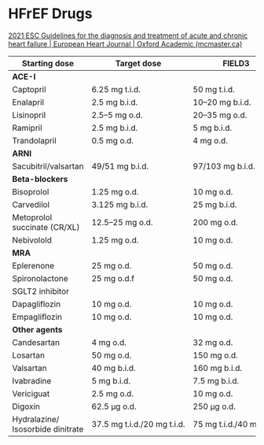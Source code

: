 # HFrEF Drugs

[2021 ESC Guidelines for the diagnosis and treatment of acute and chronic heart failure | European Heart Journal | Oxford Academic (mcmaster.ca)](https://academic-oup-com.libaccess.lib.mcmaster.ca/eurheartj/advance-article/doi/10.1093/eurheartj/ehab368/6358045?s=09#298271486)

| Starting dose                     | Target dose                 | FIELD3                    |
| --------------------------------- | --------------------------- | ------------------------- |
| **ACE-I**                         |                             |                           |
| Captopril                         | 6.25 mg t.i.d.              | 50 mg t.i.d.              |
| Enalapril                         | 2.5 mg b.i.d.               | 10–20 mg b.i.d.           |
| Lisinopril                        | 2.5–5 mg o.d.               | 20–35 mg o.d.             |
| Ramipril                          | 2.5 mg b.i.d.               | 5 mg b.i.d.               |
| Trandolapril                      | 0.5 mg o.d.                 | 4 mg o.d.                 |
| **ARNI**                          |                             |                           |
| Sacubitril/valsartan              | 49/51 mg b.i.d.             | 97/103 mg b.i.d.          |
| **Beta-blockers**                     |                             |                           |
| Bisoprolol                        | 1.25 mg o.d.                | 10 mg o.d.                |
| Carvedilol                        | 3.125 mg b.i.d.             | 25 mg b.i.d.             |
| Metoprolol succinate (CR/XL)      | 12.5–25 mg o.d.             | 200 mg o.d.               |
| Nebivolold                        | 1.25 mg o.d.                | 10 mg o.d.                |
| **MRA**                           |                             |                           |
| Eplerenone                        | 25 mg o.d.                  | 50 mg o.d.                |
| Spironolactone                    | 25 mg o.d.f                 | 50 mg o.d.                |
| SGLT2 inhibitor                   |                             |                           |
| Dapagliflozin                     | 10 mg o.d.                  | 10 mg o.d.                |
| Empagliflozin                     | 10 mg o.d.                  | 10 mg o.d.                |
| **Other agents**                  |                             |                           |
| Candesartan                       | 4 mg o.d.                   | 32 mg o.d.                |
| Losartan                          | 50 mg o.d.                  | 150 mg o.d.               |
| Valsartan                         | 40 mg b.i.d.                | 160 mg b.i.d.             |
| Ivabradine                        | 5 mg b.i.d.                 | 7.5 mg b.i.d.             |
| Vericiguat                        | 2.5 mg o.d.                 | 10 mg o.d.                |
| Digoxin                           | 62.5 µg o.d.                | 250 µg o.d.               |
| Hydralazine/ Isosorbide dinitrate | 37.5 mg t.i.d./20 mg t.i.d. | 75 mg t.i.d./40 mg t.i.d. |
